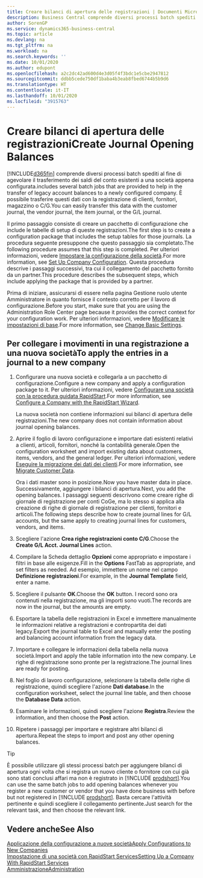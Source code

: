 ```yaml
---
title: Creare bilanci di apertura delle registrazioni | Documenti Microsoft
description: Business Central comprende diversi processi batch spediti al fine di agevolare il trasferimento dei saldi del conto esistenti a una società appena configurata. È possibile trasferire facilmente questi dati con le registrazioni.
author: SorenGP
ms.service: dynamics365-business-central
ms.topic: article
ms.devlang: na
ms.tgt_pltfrm: na
ms.workload: na
ms.search.keywords: ''
ms.date: 10/01/2020
ms.author: edupont
ms.openlocfilehash: a2c2dc42ad600d4e3d05f4f3bdc1e5cbe2947812
ms.sourcegitcommit: ddbb5cede750df1baba4b3eab8fbed6744b5b9d6
ms.translationtype: HT
ms.contentlocale: it-IT
ms.lasthandoff: 10/01/2020
ms.locfileid: "3915763"
---
```

# <a name="create-journal-opening-balances"></a><span data-ttu-id="55863-104">Creare bilanci di apertura delle registrazioni</span><span class="sxs-lookup"><span data-stu-id="55863-104">Create Journal Opening Balances</span></span>

[!INCLUDE[d365fin](includes/d365fin_md.md)] <span data-ttu-id="55863-105">comprende diversi processi batch spediti al fine di agevolare il trasferimento dei saldi del conto esistenti a una società appena configurata.</span><span class="sxs-lookup"><span data-stu-id="55863-105">includes several batch jobs that are provided to help in the transfer of legacy account balances to a newly configured company.</span></span> <span data-ttu-id="55863-106">È possibile trasferire questi dati con la registrazione di clienti, fornitori, magazzino o C/G.</span><span class="sxs-lookup"><span data-stu-id="55863-106">You can easily transfer this data with the customer journal, the vendor journal, the item journal, or the G/L journal.</span></span>

<span data-ttu-id="55863-107">Il primo passaggio consiste di creare un pacchetto di configurazione che include le tabelle di setup di queste registrazioni.</span><span class="sxs-lookup"><span data-stu-id="55863-107">The first step is to create a configuration package that includes the setup tables for those journals.</span></span> <span data-ttu-id="55863-108">La procedura seguente presuppone che questo passaggio sia completato.</span><span class="sxs-lookup"><span data-stu-id="55863-108">The following procedure assumes that this step is completed.</span></span> <span data-ttu-id="55863-109">Per ulteriori informazioni, vedere [Impostare la configurazione della società](admin-set-up-company-configuration.md).</span><span class="sxs-lookup"><span data-stu-id="55863-109">For more information, see [Set Up Company Configuration](admin-set-up-company-configuration.md).</span></span> <span data-ttu-id="55863-110">Questa procedura descrive i passaggi successivi, tra cui il collegamento del pacchetto fornito da un partner.</span><span class="sxs-lookup"><span data-stu-id="55863-110">This procedure describes the subsequent steps, which include applying the package that is provided by a partner.</span></span>  

<span data-ttu-id="55863-111">Prima di iniziare, assicurarsi di essere nella pagina Gestione ruolo utente Amministratore in quanto fornisce il contesto corretto per il lavoro di configurazione.</span><span class="sxs-lookup"><span data-stu-id="55863-111">Before you start, make sure that you are using the Administration Role Center page because it provides the correct context for your configuration work.</span></span> <span data-ttu-id="55863-112">Per ulteriori informazioni, vedere [Modificare le impostazioni di base](ui-change-basic-settings.md).</span><span class="sxs-lookup"><span data-stu-id="55863-112">For more information, see [Change Basic Settings](ui-change-basic-settings.md).</span></span>

## <a name="to-apply-the-entries-in-a-journal-to-a-new-company"></a><span data-ttu-id="55863-113">Per collegare i movimenti in una registrazione a una nuova società</span><span class="sxs-lookup"><span data-stu-id="55863-113">To apply the entries in a journal to a new company</span></span>

1. <span data-ttu-id="55863-114">Configurare una nuova società e collegarla a un pacchetto di configurazione.</span><span class="sxs-lookup"><span data-stu-id="55863-114">Configure a new company and apply a configuration package to it.</span></span> <span data-ttu-id="55863-115">Per ulteriori informazioni, vedere [Configurare una società con la procedura guidata RapidStart](admin-how-to-configure-a-company-with-the-rapidstart-wizard.md).</span><span class="sxs-lookup"><span data-stu-id="55863-115">For more information, see [Configure a Company with the RapidStart Wizard](admin-how-to-configure-a-company-with-the-rapidstart-wizard.md).</span></span>  

    <span data-ttu-id="55863-116">La nuova società non contiene informazioni sui bilanci di apertura delle registrazioni.</span><span class="sxs-lookup"><span data-stu-id="55863-116">The new company does not contain information about journal opening balances.</span></span>  

2. <span data-ttu-id="55863-117">Aprire il foglio di lavoro configurazione e importare dati esistenti relativi a clienti, articoli, fornitori, nonché la contabilità generale.</span><span class="sxs-lookup"><span data-stu-id="55863-117">Open the configuration worksheet and import existing data about customers, items, vendors, and the general ledger.</span></span> <span data-ttu-id="55863-118">Per ulteriori informazioni, vedere [Eseguire la migrazione dei dati dei clienti](admin-migrate-customer-data.md).</span><span class="sxs-lookup"><span data-stu-id="55863-118">For more information, see [Migrate Customer Data](admin-migrate-customer-data.md).</span></span>  

    <span data-ttu-id="55863-119">Ora i dati master sono in posizione.</span><span class="sxs-lookup"><span data-stu-id="55863-119">Now you have master data in place.</span></span> <span data-ttu-id="55863-120">Successivamente, aggiungere i bilanci di apertura.</span><span class="sxs-lookup"><span data-stu-id="55863-120">Next, you add the opening balances.</span></span> <span data-ttu-id="55863-121">I passaggi seguenti descrivono come creare righe di giornale di registrazione per conti CoGe, ma lo stesso si applica alla creazione di righe di giornale di registrazione per clienti, fornitori e articoli.</span><span class="sxs-lookup"><span data-stu-id="55863-121">The following steps describe how to create journal lines for G/L accounts, but the same apply to creating journal lines for customers, vendors, and items.</span></span>  
3. <span data-ttu-id="55863-122">Scegliere l'azione **Crea righe registrazioni conto C/G**.</span><span class="sxs-lookup"><span data-stu-id="55863-122">Choose the **Create G/L Acct. Journal Lines** action.</span></span>  
4. <span data-ttu-id="55863-123">Compilare la Scheda dettaglio **Opzioni** come appropriato e impostare i filtri in base alle esigenze.</span><span class="sxs-lookup"><span data-stu-id="55863-123">Fill in the **Options** FastTab as appropriate, and set filters as needed.</span></span> <span data-ttu-id="55863-124">Ad esempio, immettere un nome nel campo **Definizione registrazioni**.</span><span class="sxs-lookup"><span data-stu-id="55863-124">For example, in the **Journal Template** field, enter a name.</span></span>  
5. <span data-ttu-id="55863-125">Scegliere il pulsante **OK**.</span><span class="sxs-lookup"><span data-stu-id="55863-125">Choose the **OK** button.</span></span> <span data-ttu-id="55863-126">I record sono ora contenuti nella registrazione, ma gli importi sono vuoti.</span><span class="sxs-lookup"><span data-stu-id="55863-126">The records are now in the journal, but the amounts are empty.</span></span>  
6. <span data-ttu-id="55863-127">Esportare la tabella delle registrazioni in Excel e immettere manualmente le informazioni relative a registrazioni e contropartita dei dati legacy.</span><span class="sxs-lookup"><span data-stu-id="55863-127">Export the journal table to Excel and manually enter the posting and balancing account information from the legacy data.</span></span>
7. <span data-ttu-id="55863-128">Importare e collegare le informazioni della tabella nella nuova società.</span><span class="sxs-lookup"><span data-stu-id="55863-128">Import and apply the table information into the new company.</span></span> <span data-ttu-id="55863-129">Le righe di registrazione sono pronte per la registrazione.</span><span class="sxs-lookup"><span data-stu-id="55863-129">The journal lines are ready for posting.</span></span>  
8. <span data-ttu-id="55863-130">Nel foglio di lavoro configurazione, selezionare la tabella delle righe di registrazione, quindi scegliere l'azione **Dati database**.</span><span class="sxs-lookup"><span data-stu-id="55863-130">In the configuration worksheet, select the journal line table, and then choose the **Database Data** action.</span></span>  
9. <span data-ttu-id="55863-131">Esaminare le informazioni, quindi scegliere l'azione **Registra**.</span><span class="sxs-lookup"><span data-stu-id="55863-131">Review the information, and then choose the **Post** action.</span></span>  
10. <span data-ttu-id="55863-132">Ripetere i passaggi per importare e registrare altri bilanci di apertura.</span><span class="sxs-lookup"><span data-stu-id="55863-132">Repeat the steps to import and post any other opening balances.</span></span>  

> [!TIP]
> <span data-ttu-id="55863-133">È possibile utilizzare gli stessi processi batch per aggiungere bilanci di apertura ogni volta che si registra un nuovo cliente o fornitore con cui già sono stati conclusi affari ma non è registrato in [!INCLUDE [prodshort](includes/prodshort.md)].</span><span class="sxs-lookup"><span data-stu-id="55863-133">You can use the same batch jobs to add opening balances whenever you register a new customer or vendor that you have done business with before but not registered in [!INCLUDE [prodshort](includes/prodshort.md)].</span></span> <span data-ttu-id="55863-134">Basta cercare l'attività pertinente e quindi scegliere il collegamento pertinente.</span><span class="sxs-lookup"><span data-stu-id="55863-134">Just search for the relevant task, and then choose the relevant link.</span></span>

## <a name="see-also"></a><span data-ttu-id="55863-135">Vedere anche</span><span class="sxs-lookup"><span data-stu-id="55863-135">See Also</span></span>

[<span data-ttu-id="55863-136">Applicazione della configurazione a nuove società</span><span class="sxs-lookup"><span data-stu-id="55863-136">Apply Configurations to New Companies</span></span>](admin-apply-configuration-to-new-companies.md)  
[<span data-ttu-id="55863-137">Impostazione di una società con RapidStart Services</span><span class="sxs-lookup"><span data-stu-id="55863-137">Setting Up a Company With RapidStart Services</span></span>](admin-set-up-a-company-with-rapidstart.md)  
[<span data-ttu-id="55863-138">Amministrazione</span><span class="sxs-lookup"><span data-stu-id="55863-138">Administration</span></span>](admin-setup-and-administration.md)  
